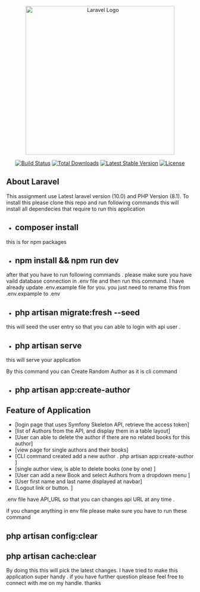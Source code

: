 <p align="center"><a href="https://laravel.com" target="_blank"><img src="https://raw.githubusercontent.com/laravel/art/master/logo-lockup/5%20SVG/2%20CMYK/1%20Full%20Color/laravel-logolockup-cmyk-red.svg" width="400" alt="Laravel Logo"></a></p>

<p align="center">
<a href="https://github.com/laravel/framework/actions"><img src="https://github.com/laravel/framework/workflows/tests/badge.svg" alt="Build Status"></a>
<a href="https://packagist.org/packages/laravel/framework"><img src="https://img.shields.io/packagist/dt/laravel/framework" alt="Total Downloads"></a>
<a href="https://packagist.org/packages/laravel/framework"><img src="https://img.shields.io/packagist/v/laravel/framework" alt="Latest Stable Version"></a>
<a href="https://packagist.org/packages/laravel/framework"><img src="https://img.shields.io/packagist/l/laravel/framework" alt="License"></a>
</p>

## About Laravel

 This assignment use Latest laravel version (10.0) and PHP Version (8.1). 
 To install this please clone this repo and run following commands 
  this will install all dependecies that require to run this application 
 - ## composer install

 this is for npm packages 
 - ## npm install && npm run dev 
 after that you have to run following commands . 
 please make sure you have vaild database connection in .env file and then run this command. 
 I have already update .env.example file for you. you just need to rename this from 
 .env.expample to .env 
 
- ## php artisan migrate:fresh --seed 
this will seed the user entry so that you can able to login with api user . 

 - ## php artisan serve 
 this will serve your application   

 By this command you can Create Random Author as it is cli command
 - ## php artisan app:create-author 


 ## Feature of Application 
  - [login page that uses Symfony Skeleton API, retrieve the access token]
  - [list of Authors from the API, and display them in a table layout]
  - [User can able to delete the author if there are no related books for this author]
  - [view page for single authors and their books]
  - [CLI command created add a new author . php artisan app:create-author  ]
  - [single author view, is able to delete books (one by one)  ]
  - [User can add a new Book and select Authors from a dropdown menu  ]
  - [User first name and last name displayed at navbar]
  - [Logout link or button.  ]


.env file have API_URL so that you can changes api URL at any time .

if you change anything in env file please make sure you have to run these command 

## php artisan config:clear
## php artisan cache:clear

By doing this this will pick the latest changes. I have tried to make this application super handy . if you have further question please feel free to connect with me on my handle. thanks 






 